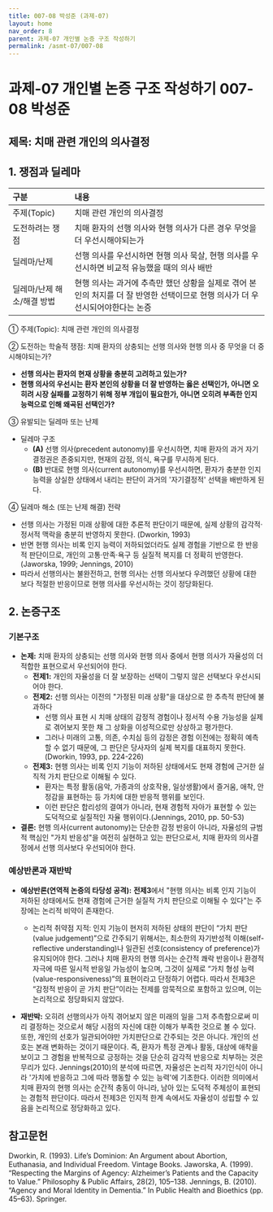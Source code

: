 ```yaml
---
title: 007-08 박성준 (과제-07)
layout: home
nav_order: 8
parent: 과제-07 개인별 논증 구조 작성하기
permalink: /asmt-07/007-08
---
```


# 과제-07 개인별 논증 구조 작성하기 007-08 박성준

## 제목: 치매 관련 개인의 의사결정  

## 1. 쟁점과 딜레마

| 구분 | 내용 |
|:---|:---|
| 주제(Topic) | 치매 관련 개인의 의사결정 |
| 도전하려는 쟁점 | 치매 환자의 선행 의사와 현행 의사가 다른 경우 무엇을 더 우선시해야되는가 |
| 딜레마/난제 | 선행 의사를 우선시하면 현행 의사 묵살, 현행 의사를 우선시하면 비교적 유능했을 때의 의사 배반 |
| 딜레마/난제 해소/해결 방법 | 현행 의사는 과거에 추측만 했던 상황을 실제로 겪어 본인의 처지를 더 잘 반영한 선택이므로 현행 의사가 더 우선시되어야한다는 논증 |

① 주제(Topic): 치매 관련 개인의 의사결정 

② 도전하는 학술적 쟁점: 치매 환자의 상충되는 선행 의사와 현행 의사 중 무엇을 더 중시해야되는가?

- **선행 의사는 환자의 현재 상황을 충분히 고려하고 있는가?**  
- **현행 의사의 우선시는 환자 본인의 상황을 더 잘 반영하는 옳은 선택인가, 아니면 오히려 시장 실패를 교정하기 위해 정부 개입이 필요한가, 아니면 오히려 부족한 인지 능력으로 인해 왜곡된 선택인가?**  

③ 유발되는 딜레마 또는 난제

- 딜레마 구조
  - **(A)** 선행 의사(precedent autonomy)를 우선시하면, 치매 환자의 과거 자기결정권은 존중되지만, 현재의 감정, 의식, 욕구를 무시하게 된다.
  - **(B)** 반대로 현행 의사(current autonomy)를 우선시하면, 환자가 충분한 인지 능력을 상실한 상태에서 내리는 판단이 과거의 '자기결정적' 선택을 배반하게 된다. 

④ 딜레마 해소 (또는 난제 해결) 전략

- 선행 의사는 가정된 미래 상황에 대한 추론적 판단이기 때문에, 실제 상황의 감각적·정서적 맥락을 충분히 반영하지 못한다. (Dworkin, 1993)
- 반면 현행 의사는 비록 인지 능력이 저하되었더라도 실제 경험을 기반으로 한 반응적 판단이므로, 개인의 고통·만족·욕구 등 실질적 복지를 더 정확히 반영한다. (Jaworska, 1999; Jennings, 2010)
- 따라서 선행의사는 불완전하고, 현행 의사는 선행 의사보다 우려했던 상황에 대한 보다 적절한 반응이므로 현행 의사를 우선시하는 것이 정당화된다.

## 2. 논증구조

### 기본구조

- **논제:** 치매 환자의 상충되는 선행 의사와 현행 의사 중에서 현행 의사가 자율성의 더 적합한 표현으로서 우선되어야 한다. 
  - **전제1:** 개인의 자율성을 더 잘 보장하는 선택이 그렇지 않은 선택보다 우선시되어야 한다.
  - **전제2:** 선행 의사는 이전의 "가정된 미래 상황"을 대상으로 한 추측적 판단에 불과하다
    - 선행 의사 표현 시 치매 상태의 감정적 경험이나 정서적 수용 가능성을 실제로 겪어보지 못한 채 그 상화을 이성적으로만 상상하고 평가한다.
    - 그러나 미래의 고통, 의존, 수치심 등의 감정은 경험 이전에는 정확히 예측할 수 없기 때문에, 그 판단은 당사자의 실제 복지를 대표하지 못한다.(Dworkin, 1993, pp. 224-226)
  - **전제3:** 현행 의사는 비록 인지 기능이 저하된 상태에서도 현재 경험에 근거한 실직적 가치 판단으로 이해될 수 있다.
      - 환자는 특정 활동(음악, 가종과의 상호작용, 일상생활)에서 즐거움, 애착, 안정감을 표현하는 등 가치에 대한 반응적 행위를 보인다. 
      - 이런 판단은 합리성의 결여가 아니라, 현재 경험적 자아가 표현할 수 있는 도덕적으로 실질적인 자율 행위이다.(Jennings, 2010, pp. 50-53)
- **결론:** 현행 의사(current autonomy)는 단순한 감정 반응이 아니라, 자율성의 규범적 핵심인 "가치 반응성"을 여전히 실현하고 있는 판단으로서, 치매 환자의 의사결정에서 선행 의사보다 우선되어야 한다. 

### 예상반론과 재반박

- **예상반론(연역적 논증의 타당성 공격):** **전제3**에서 "현행 의사는 비록 인지 기능이 저하된 상태에서도 현재 경험에 근거한 실질적 가치 판단으로 이해될 수 있다"는 주장에는 논리적 비약이 존재한다.
  - 논리적 취약점 지적: 인지 기능이 현저히 저하된 상태의 판단이 “가치 판단(value judgement)”으로 간주되기 위해서는, 최소한의 자기반성적 이해(self-reflective understanding)나 일관된 선호(consistency of preference)가 유지되어야 한다. 그러나 치매 환자의 현행 의사는 순간적 쾌락 반응이나 환경적 자극에 따른 일시적 반응일 가능성이 높으며, 그것이 실제로 “가치 형성 능력(value-responsiveness)”의 표현이라고 단정하기 어렵다. 따라서 전제3은 “감정적 반응이 곧 가치 판단”이라는 전제를 암묵적으로 포함하고 있으며, 이는 논리적으로 정당화되지 않았다.

- **재반박:** 오히려 선행의사가 아직 겪어보지 않은 미래의 일을 그저 추측함으로써 미리 결정하는 것으로서 해당 시점의 자신에 대한 이해가 부족한 것으로 볼 수 있다. 또한, 개인의 선호가 일관되어야만 가치판단으로 간주되는 것은 아니다. 개인의 선호는 본래 변화하는 것이기 때문이다. 즉, 환자가 특정 관계나 활동, 대상에 애착을 보이고 그 경험을 반복적으로 긍정하는 것을 단순히 감각적 반응으로 치부하는 것은 무리가 있다. Jennings(2010)의 분석에 따르면, 자율성은 논리적 자기인식이 아니라 '가치에 반응하고 그에 따라 행동할 수 있는 능력'에 기초한다. 이러한 의미에서 치매 환자의 현행 의사는 순간적 충동이 아니라, 남아 있는 도덕적 주체성이 표현되는 경험적 판단이다. 따라서 전제3은 인지적 한계 속에서도 자율성이 성립할 수 있음을 논리적으로 정당화하고 있다.

## 참고문헌

Dworkin, R. (1993). Life’s Dominion: An Argument about Abortion, Euthanasia, and Individual Freedom. Vintage Books.
Jaworska, A. (1999). “Respecting the Margins of Agency: Alzheimer’s Patients and the Capacity to Value.” Philosophy & Public Affairs, 28(2), 105–138.
Jennings, B. (2010). “Agency and Moral Identity in Dementia.” In Public Health and Bioethics (pp. 45–63). Springer.